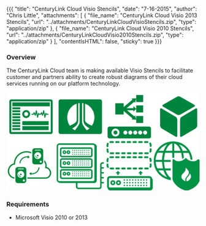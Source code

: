 {{{
  "title": "CenturyLink Cloud Visio Stencils",
  "date": "7-16-2015",
  "author": "Chris Little",
  "attachments": [
    {
      "file_name": "CenturyLink Cloud Visio 2013 Stencils",
      "url": "../attachments/CenturyLinkCloudVisioStencils.zip",
      "type": "application/zip"
    },
    {
      "file_name": "CenturyLink Cloud Visio 2010 Stencils",
      "url": "../attachments/CenturyLinkCloudVisio2010Stencils.zip",
      "type": "application/zip"
    }
  ],
  "contentIsHTML": false,
  "sticky": true
}}}

### Overview

The CenturyLink Cloud team is making available Visio Stencils to facilitate customer and partners ability to create robust diagrams of their cloud services running on our platform technology.

![Visio Sample Images](../images/visio_stencil_samples.png)

### Requirements

* Microsoft Visio 2010 or 2013
